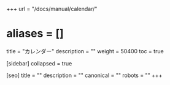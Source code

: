 +++
url = "/docs/manual/calendar/"
# aliases = []
title = "カレンダー"
description = ""
weight = 50400
toc = true

[sidebar]
collapsed = true

[seo]
title = ""
description = ""
canonical = ""
robots = ""
+++

